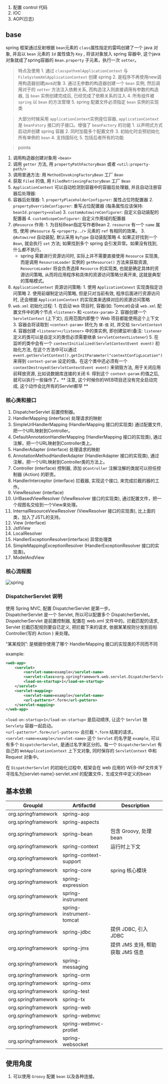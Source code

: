 1. 配置 control 代码
2. IOC
3. AOP(日志)

## base

spring 框架通过反射根据 `bean`元素的 `class`属性指定的雷鸣创建了一个 java 对象, 并且以 `bean` 元素的 `Id` 属性值为 `Key` , 将该对象放入 spring 容器中, 这个java对象就成了spring容器的 `Bean.property` 子元素，执行一次 `setter`。

  > 特点及使用
    1. 通过 `classpathxmlApplicationContext` 与 `FileSystemXmlApplicationContext` 创建 spring
    2. 是程序不再使用new调用构造器创建java对象
    3. 通过无参数的构造器创建一个 `bean` 实例, 然后调用对于的 `setter` 方法注入依赖关系, 而构造注入则直接调用有参数的构造器, 当 `bean` 实例创建完成后, 已经完成了依赖关系的注入
    4. 所有组件被 `spring` 以 `bean` 的方法管理
    5. spring 配置文件必须指定 `bean` 实例的实现类

  > 大部分时候采用 `applicationContext`实例座位容器, `applicationContext` 是 `beanFatory` 接口的子接口。增强了 `beanFactory` 的功能
    1. 以声明式方式启动并创建 spring 容器
    2. 同时加载多个配置文件
    3. 初始化时会预初始化所有单例的 `bean`
    4. 支持国际化
    5. 包括后者所有的功能

  > points
   1. 调用构造器创建对象用 `<bean>`
   2. 调用 `getter` 方法, 用 `propertyPathFactoryBean` 或者 `<util:property-path/>`
   3. 调用普通方法: 用 `MethodInvokingFactoryBean` 工厂 `Bean`
   4. 获取 `Filed` 的值, 用 `FiledRetrievingFactoryBean` 工厂 `Bean`
   5. `ApplicationContext` 可以自动检测到容器中的容器后处理器, 并且自动注册容器后处理器:
   6. 容器后处理器:
    1. `propertyPlaceholderConfigurer`: 属性占位符配置器
    2. `propertyOverrideConfigurer`: 重写占位配置器 (每条属性应该保持: `beanId.property=value`)
    3. `customAutowireConfigurer`: 自定义自动装配的配置器
    4. `customScopeConfigurer`: 自定义作用域的配置器
   6. `@Resource` 作用:
    1. 为目标Bean指定写作者Bean
    2. `resource` 有一个 `name` 属性, 使用 `@Resource` 与 `<property../>` 元素的 `ref` 有相同的效果。
    3. `@Autowired` 自动装配, 默认采用 `ByType` 自动装配策略
    4. 如果正好找到一个 `Bean`, 就会执行 `set` 方法; 如果找到多个 spring 会引发异常。如果没有找到, 什么都不执行。
      - spring 需要进行资源访问时, 实际上并不需要直接使用 `Resource` 实现类, 而是调用 `ResourceLoader` 实例的 `getResource()` 方法来获取资源, `ResourceLoader` 将会负责选择 `Resource` 的实现类, 也就是确定具体的资源访问策略, 从而将应用程序和具体的资源访问策略分离开来, 这就是典型的策略模式。
   7. `ApplicationContext` 资源访问策略:
    1. 使用 `ApplicationConext` 实现类指定访问策略
    2. 使用前缀制定访问策略, 但是只对当前有效, 程序后面进行资源访问时, 还会根据 `ApplicationContext` 的实现类来选择对应的资源访问策略
   8. `web.xml` 初始化过程:
    1. 在启动 `Web` 项目时, 容器(如: Tomcat)会读 `web.xml` 配置文件中的两个节点 `<listener>` 和 `<contex-param>`
    2. 容器创建一个 `ServletContext` (上下文), 应用范围内即整个 Web 项目都能使用这个上下文
    3. 容器会将读取到 `<context-param>` 转化为 `键-值` 对, 并交给 `ServletContext`
    4. 容器创建 `<listener></listener>` 中的类实例, 即创建监听(备注: `listener` 定义的类可以是自定义的类但必须需要继承 `ServletContextListener`)
    5. 在监听的类中会有一个 `contextInitialized(ServletContextEvent event)` 初始化方法, 在这个方法中可以通过 `event.getServletContext().getInitParameter("contextConfigLocation")` 来得到 `context-param` 设定的值。在这个类中还必须有一个`contextDestroyed(ServletContextEvent event)` 来销毁方法, 用于关闭应用前释放资源, 比如说数据库连接的关闭
    6. 得到这个 `context-param` 的值之后, 就可以执行一些操作了。** 注意, 这个时候你的WEB项目还没有完全启动完成, 这个动作会比所有的Servlet都早 **

### 核心类和接口

1. DispatcherServlet 前置控制器。
2. HandlerMapping (interface) 处理请求的映射
  1. SimpleUrlHandlerMapping (HandlerMapping 接口的实现类) 通过配置文件, 把一个URL映射到Controller。
  2. DefaultAnnotationHandlerMapping (HandlerMapping 接口的实现类), 通过注解，把一个URL映射到Controller类上。
3. HandlerAdapter (interface) 处理请求的映射
  1. AnnotationMethodHandlerAdapter (HandlerAdapter 接口的实现类), 通过注解，把一个URL映射到Controller类的方法上。
4. Controller (interface) 控制器, 添加 ```@Controller``` 注解注解的类就可以担任控制器 (Action) 的职责。
5. HandlerInterceptor (interface) 拦截器, 实现这个接口, 来完成拦截的器的工作。
6. ViewResolver (interface)
  1. UrlBasedViewResolver (ViewResolver 接口的实现类), 通过配置文件，把一个视图名交给到一个View来处理。
  2. InternalResourceViewResolver (ViewResolver 接口的实现类), 比上面的类，加入了JSTL的支持。
7. View (interface)
  1. JstlView
8. LocalResolver
9. HandlerExceptionResolver(interface) 异常处理类
  1. SimpleMappingExceptionResolver (HandlerExceptionResolver 接口的实现类)。
10. ModelAndView

### 核心流程图

![spring](imgs/spring_core.png)

### DispatcherServlet 说明

使用 Spring MVC, 配置 DispatcherServlet 是第一步。  
DispatcherServlet 是一个 Servlet, 所以可以配置多个 DispatcherServlet。
DispatcherServlet 是前置控制器, 配置在 web.xml 文件中的。拦截匹配的请求, Servlet 拦截匹配规则要自已定义, 把拦截下来的请求, 依据某某规则分发到目标 Controller(写的 Action ) 来处理。

“某某规则”: 是根据你使用了哪个 HandlerMapping 接口的实现类的不同而不同

example:

```xml
<web-app>  
    <servlet>  
        <servlet-name>example</servlet-name>  
        <servlet-class>org.springframework.web.servlet.DispatcherServlet</servlet-class>  
        <load-on-startup>1</load-on-startup>  
    </servlet>  
    <servlet-mapping>  
        <servlet-name>example</servlet-name>  
        <url-pattern>*.form</url-pattern>  
    </servlet-mapping>  
</web-app>
```

`<load-on-startup>1</load-on-startup>` 是启动顺序, 让这个 `Servlet` 随 `Servletp` 容器一起启动。  
`<url-pattern>*.form</url-pattern>` 会拦截 `*.form` 结尾的请求。  
`<servlet-name>example</servlet-name>` 这个 `Servlet` 的名字是 `example`, 可以有多个 `DispatcherServlet`, 是通过名字来区分的。每一个 `DispatcherServlet` 有自己的 `WebApplicationContext` 上下文对象, 同时保存的 `ServletContext` 中和 Request 对象中。

在 `DispatcherServlet` 的初始化过程中, 框架会在 web 应用的 WEB-INF文件夹下寻找名为[servlet-name]-servlet.xml 的配置文件，生成文件中定义的bean

## 基本依赖

GroupId | ArtifactId | Description
---|---|---
org.springframework | spring-aop |
org.springframework | spring-aspects |
org.springframework | spring-bean | 包含 Groovy, 处理 bean
org.springframework | spring-context | 运行时上下文
org.springframework | spring-context-support |
org.springframework | spring-core | spring 核心模块
org.springframework | spring-expression |
org.springframework | spring-instrument |
org.springframework | spring-instrument-tomcat |
org.springframework | spring-jdbc | 提供 JDBC, 引入 JDBC
org.springframework | spring-jms | 提供 JMS 支持, 帮助获取 JMS 信息
org.springframework | spring-messaging |
org.springframework | spring-orm |
org.springframework | spring-omx |
org.springframework | spring-test |
org.springframework | spring-tx |
org.springframework | spring-web |
org.springframework | spring-webmvc |
org.springframework | spring-webmvc-protlet |
org.springframework | spring-websocket |

## 使用角度

1. 可以使用 `Groovy` 配置 `bean` 以及各种连接。
